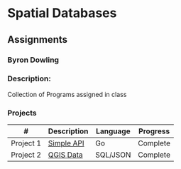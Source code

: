 # Spatial Databases
## Assignments
### Byron Dowling
### Description:
Collection of Programs assigned in class

### Projects

|       #        | Description                | Language | Progress    |
| :------------: | -------------------------- | -------- | ----------- |
| Project 1 | [Simple API](https://github.com/Byron-Dowling/5443-Spatial-DB-Dowling/tree/main/Assignments/Project1)                 |    Go     |  Complete   |
| Project 2 | [QGIS Data](https://github.com/Byron-Dowling/5443-Spatial-DB-Dowling/tree/main/Assignments/Project2)                 |    SQL/JSON     |  Complete   |

